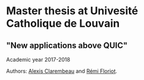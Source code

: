 # Master thesis at Univesité Catholique de Louvain
## "New applications above QUIC"

Academic year 2017-2018

Authors: <a href="https://github.com/aclarembeau">Alexis Clarembeau</a> and <a href="https://github.com/rfloriot">Rémi Floriot</a>.
